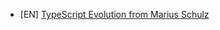 - [EN] [TypeScript Evolution from Marius Schulz](https://mariusschulz.com/blog/series/typescript-evolution)
